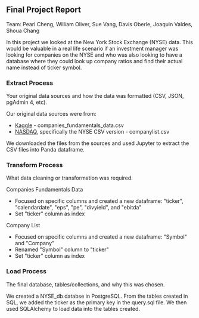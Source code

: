 ## Final Project Report

Team: Pearl Cheng, William Oliver, Sue Vang, Davis Oberle, Joaquin Valdes, Shoua Chang

In this project we looked at the New York Stock Exchange (NYSE) data. This would be valuable in a real life scenario if an investment manager was looking for companies on the NYSE and who was also looking to have a database where they could look up company ratios and find their actual name instead of ticker symbol.


### Extract Process
Your original data sources and how the data was formatted (CSV, JSON, pgAdmin 4, etc).

Our original data sources were from:
<ul>
<li><a href="https://www.kaggle.com/armathur/companies-fundamentals-us" target="_blank">Kaggle</a> - companies_fundamentals_data.csv</li>
<li><a href="https://www.nasdaq.com/screening/company-list.aspx" target="_blank">NASDAQ</a>, specifically the NYSE CSV version - companylist.csv</li>
</ul>
We downloaded the files from the sources and used Jupyter to extract the CSV files into Panda dataframe.

### Transform Process
What data cleaning or transformation was required.

Companies Fundamentals Data
<ul>
<li>Focused on specific columns and created a new dataframe: "ticker", "calendardate", "eps", "pe", "divyield", and "ebitda"</li>
<li>Set "ticker" column as index</li>
</ul>

Company List
<ul>
<li>Focused on specific columns and created a new dataframe: "Symbol" and "Company"</li>
<li>Renamed "Symbol" column to "ticker"</li>
<li>Set "ticker" column as index</li>
</ul>


### Load Process
The final database, tables/collections, and why this was chosen.

We created a NYSE_db databse in PostgreSQL. From the tables created in SQL, we added the ticker as the primary key in the query.sql file. We then used SQLAlchemy to load data into the tables created.
